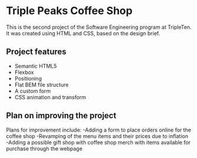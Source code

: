 # Triple Peaks Coffee Shop

This is the second project of the Software Engineering program at TripleTen. It was created using HTML and CSS, based on the design brief.

## Project features

- Semantic HTML5
- Flexbox
- Positioning
- Flat BEM file structure
- A custom form
- CSS animation and transform

## Plan on improving the project

Plans for improvement include:
-Adding a form to place orders online for the coffee shop
-Revamping of the menu items and their prices due to inflation
-Adding a possible gift shop with coffee shop merch with items available for purchase through the webpage
